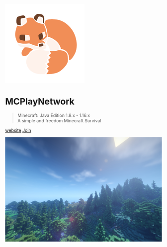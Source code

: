 
![logo](/_media/logo.png)

# MCPlayNetwork

> Minecraft: Java Edition 1.8.x - 1.16.x  
> A simple and freedom Minecraft Survival

[website](https://www.mcplay.biz/)
[Join](/join)

![](/_media/bg.png)